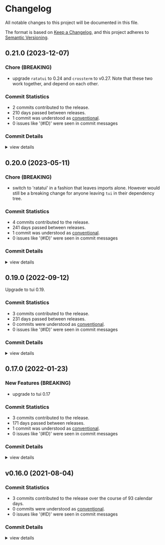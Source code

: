 # Changelog

All notable changes to this project will be documented in this file.

The format is based on [Keep a Changelog](https://keepachangelog.com/en/1.0.0/),
and this project adheres to [Semantic Versioning](https://semver.org/spec/v2.0.0.html).

## 0.21.0 (2023-12-07)

### Chore (BREAKING)

 - <csr-id-a371272a96da49e8db82221eaf23d3aab38514d0/> upgrade `ratatui` to 0.24 and `crossterm` to v0.27.
   Note that these two work together, and depend on each other.

### Commit Statistics

<csr-read-only-do-not-edit/>

 - 2 commits contributed to the release.
 - 210 days passed between releases.
 - 1 commit was understood as [conventional](https://www.conventionalcommits.org).
 - 0 issues like '(#ID)' were seen in commit messages

### Commit Details

<csr-read-only-do-not-edit/>

<details><summary>view details</summary>

 * **Uncategorized**
    - Merge branch 'upgrades' ([`c6265c8`](https://github.com/Byron/tui-crates/commit/c6265c8773829f54e4acb1106d56ef2239edcab7))
    - Upgrade `ratatui` to 0.24 and `crossterm` to v0.27. ([`a371272`](https://github.com/Byron/tui-crates/commit/a371272a96da49e8db82221eaf23d3aab38514d0))
</details>

## 0.20.0 (2023-05-11)

<csr-id-073005de8c9177248528a4cc9be58d6cee525394/>

### Chore (BREAKING)

 - <csr-id-073005de8c9177248528a4cc9be58d6cee525394/> switch to 'ratatui' in a fashion that leaves imports alone.
   However would still be a breaking change for anyone leaving `tui` in
   their dependency tree.

### Commit Statistics

<csr-read-only-do-not-edit/>

 - 4 commits contributed to the release.
 - 241 days passed between releases.
 - 1 commit was understood as [conventional](https://www.conventionalcommits.org).
 - 0 issues like '(#ID)' were seen in commit messages

### Commit Details

<csr-read-only-do-not-edit/>

<details><summary>view details</summary>

 * **Uncategorized**
    - Release tui-react v0.20.0, crosstermion v0.11.0, safety bump crosstermion v0.11.0 ([`6cc6346`](https://github.com/Byron/tui-crates/commit/6cc634618e1549fcece860b7b43f5d7ee5d1d259))
    - Merge branch 'ratatui-2' ([`948b539`](https://github.com/Byron/tui-crates/commit/948b5397c0b8317e857f79515165c04314b6838a))
    - Further updates to `crossterm` and `termion` ([`3157b3b`](https://github.com/Byron/tui-crates/commit/3157b3bf392b18f0f6be7e2c04d0b8782d76314e))
    - Switch to 'ratatui' in a fashion that leaves imports alone. ([`073005d`](https://github.com/Byron/tui-crates/commit/073005de8c9177248528a4cc9be58d6cee525394))
</details>

## 0.19.0 (2022-09-12)

Upgrade to tui 0.19.

### Commit Statistics

<csr-read-only-do-not-edit/>

 - 3 commits contributed to the release.
 - 231 days passed between releases.
 - 0 commits were understood as [conventional](https://www.conventionalcommits.org).
 - 0 issues like '(#ID)' were seen in commit messages

### Commit Details

<csr-read-only-do-not-edit/>

<details><summary>view details</summary>

 * **Uncategorized**
    - Release tui-react v0.19.0 ([`6296315`](https://github.com/Byron/tui-crates/commit/629631545c7137c4071df1d895dee6e547e4d149))
    - Prepare changelog prior to release ([`2539f6e`](https://github.com/Byron/tui-crates/commit/2539f6e1a28d038523e342810b94770e57021cd2))
    - Upgrade to tui 19 ([`1b2afad`](https://github.com/Byron/tui-crates/commit/1b2afadba7064febd0d2dffc68f82419f9a4510b))
</details>

## 0.17.0 (2022-01-23)

### New Features (BREAKING)

 - <csr-id-b5dd73380c316d1722cc70ec4220d6ea9a7bf141/> upgrade to tui 0.17

### Commit Statistics

<csr-read-only-do-not-edit/>

 - 3 commits contributed to the release.
 - 171 days passed between releases.
 - 1 commit was understood as [conventional](https://www.conventionalcommits.org).
 - 0 issues like '(#ID)' were seen in commit messages

### Commit Details

<csr-read-only-do-not-edit/>

<details><summary>view details</summary>

 * **Uncategorized**
    - Release tui-react v0.17.0 ([`4523678`](https://github.com/Byron/tui-crates/commit/4523678efbc9c876e46325682861c27ee5e7fb02))
    - Add changelog ([`221474b`](https://github.com/Byron/tui-crates/commit/221474b379a2c3c2f0c45dff5471659413bb9548))
    - Upgrade to tui 0.17 ([`b5dd733`](https://github.com/Byron/tui-crates/commit/b5dd73380c316d1722cc70ec4220d6ea9a7bf141))
</details>

## v0.16.0 (2021-08-04)

### Commit Statistics

<csr-read-only-do-not-edit/>

 - 3 commits contributed to the release over the course of 93 calendar days.
 - 0 commits were understood as [conventional](https://www.conventionalcommits.org).
 - 0 issues like '(#ID)' were seen in commit messages

### Commit Details

<csr-read-only-do-not-edit/>

<details><summary>view details</summary>

 * **Uncategorized**
    - Upgrade to tui 0.16 ([`907a5e5`](https://github.com/Byron/tui-crates/commit/907a5e591688732c3f88821daebc7ff8c010730b))
    - Changes repository paths in tui crates manifests ([`ac5c6e6`](https://github.com/Byron/tui-crates/commit/ac5c6e62c86189a72e2305d06da176821f88b180))
    - Add tui crates ([`ccb6a24`](https://github.com/Byron/tui-crates/commit/ccb6a24315a7d881e50b24e98d4720406bff16d5))
</details>

